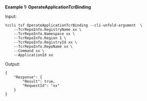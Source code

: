 **Example 1: OperateApplicationTcrBinding**



Input: 

```
tccli tsf OperateApplicationTcrBinding --cli-unfold-argument  \
    --TcrRepoInfo.RegistryName xx \
    --TcrRepoInfo.Namespace xx \
    --TcrRepoInfo.Region 1 \
    --TcrRepoInfo.RegistryId xx \
    --TcrRepoInfo.RepoName xx \
    --Command xx \
    --ApplicationId xx
```

Output: 
```
{
    "Response": {
        "Result": true,
        "RequestId": "xx"
    }
}
```

